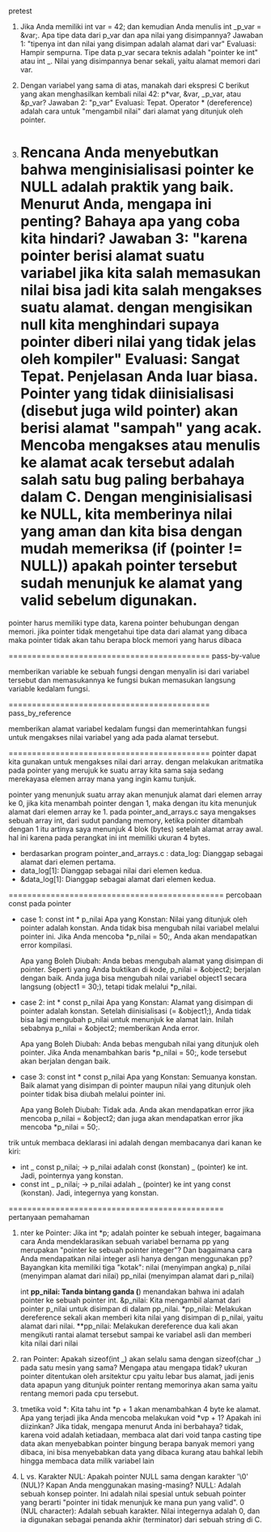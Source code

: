 pretest

1. Jika Anda memiliki int var = 42; dan kemudian Anda menulis int _p_var = &var;. Apa tipe data dari p_var dan apa nilai yang disimpannya?
   Jawaban 1: "tipenya int dan nilai yang disimpan adalah alamat dari var"
   Evaluasi: Hampir sempurna. Tipe data p_var secara teknis adalah "pointer ke int" atau int _. Nilai yang disimpannya benar sekali, yaitu alamat memori dari var.

2. Dengan variabel yang sama di atas, manakah dari ekspresi C berikut yang akan menghasilkan kembali nilai 42: p*var, &var, \_p_var, atau &p_var?
   Jawaban 2: "p_var"
   Evaluasi: Tepat. Operator * (dereference) adalah cara untuk "mengambil nilai" dari alamat yang ditunjuk oleh pointer.

3. Rencana Anda menyebutkan bahwa menginisialisasi pointer ke NULL adalah praktik yang baik. Menurut Anda, mengapa ini penting? Bahaya apa yang coba kita hindari?
   Jawaban 3: "karena pointer berisi alamat suatu variabel jika kita salah memasukan nilai bisa jadi kita salah mengakses suatu alamat. dengan mengisikan null kita menghindari supaya pointer diberi nilai yang tidak jelas oleh kompiler"
   Evaluasi: Sangat Tepat. Penjelasan Anda luar biasa. Pointer yang tidak diinisialisasi (disebut juga wild pointer) akan berisi alamat "sampah" yang acak. Mencoba mengakses atau menulis ke alamat acak tersebut adalah salah satu bug paling berbahaya dalam C. Dengan menginisialisasi ke NULL, kita memberinya nilai yang aman dan kita bisa dengan mudah memeriksa (if (pointer != NULL)) apakah pointer tersebut sudah menunjuk ke alamat yang valid sebelum digunakan.
   ==========================================

pointer harus memiliki type data, karena pointer behubungan dengan memori. jika pointer tidak mengetahui tipe data dari alamat yang dibaca maka pointer tidak akan tahu berapa block memori yang harus dibaca

===========================================
pass-by-value

memberikan variable ke sebuah fungsi dengan menyalin isi dari variabel tersebut dan memasukannya ke fungsi bukan memasukan langsung variable kedalam fungsi.

===========================================
pass_by_reference

memberikan alamat variabel kedalam fungsi dan memerintahkan fungsi untuk mengakses nilai variabel yang ada pada alamat tersebut.

===========================================
pointer dapat kita gunakan untuk mengakses nilai dari array. dengan melakukan aritmatika pada pointer yang merujuk ke suatu array kita sama saja sedang merekayasa elemen array mana yang ingin kamu tunjuk.

pointer yang menunjuk suatu array akan menunjuk alamat dari elemen array ke 0, jika kita menambah pointer dengan 1, maka dengan itu kita menunjuk alamat dari elemen array ke 1. pada pointer_and_arrays.c saya mengakses sebuah array int, dari sudut pandang memory, ketika pointer ditambah dengan 1 itu artinya saya menunjuk 4 blok (bytes) setelah alamat array awal. hal ini karena pada perangkat ini int memiliki ukuran 4 bytes.

- berdasarkan program pointer_and_arrays.c :
  data_log: Dianggap sebagai alamat dari elemen pertama.
- data_log[1]: Dianggap sebagai nilai dari elemen kedua.
- &data_log[1]: Dianggap sebagai alamat dari elemen kedua.

==============================================
percobaan const pada pointer

- case 1: const int \* p_nilai
  Apa yang Konstan: Nilai yang ditunjuk oleh pointer adalah konstan. Anda tidak bisa mengubah nilai variabel melalui pointer ini. Jika Anda mencoba \*p_nilai = 50;, Anda akan mendapatkan error kompilasi.

  Apa yang Boleh Diubah: Anda bebas mengubah alamat yang disimpan di pointer. Seperti yang Anda buktikan di kode, p_nilai = &object2; berjalan dengan baik. Anda juga bisa mengubah nilai variabel object1 secara langsung (object1 = 30;), tetapi tidak melalui \*p_nilai.

- case 2: int \* const p_nilai
  Apa yang Konstan: Alamat yang disimpan di pointer adalah konstan. Setelah diinisialisasi (= &object1;), Anda tidak bisa lagi mengubah p_nilai untuk menunjuk ke alamat lain. Inilah sebabnya p_nilai = &object2; memberikan Anda error.

  Apa yang Boleh Diubah: Anda bebas mengubah nilai yang ditunjuk oleh pointer. Jika Anda menambahkan baris \*p_nilai = 50;, kode tersebut akan berjalan dengan baik.

- case 3: const int \* const p_nilai
  Apa yang Konstan: Semuanya konstan. Baik alamat yang disimpan di pointer maupun nilai yang ditunjuk oleh pointer tidak bisa diubah melalui pointer ini.

  Apa yang Boleh Diubah: Tidak ada. Anda akan mendapatkan error jika mencoba p_nilai = &object2; dan juga akan mendapatkan error jika mencoba \*p_nilai = 50;.

trik untuk membaca deklarasi ini adalah dengan membacanya dari kanan ke kiri:

- int _ const p_nilai; -> p_nilai adalah const (konstan) _ (pointer) ke int. Jadi, pointernya yang konstan.
- const int _ p_nilai; -> p_nilai adalah _ (pointer) ke int yang const (konstan). Jadi, integernya yang konstan.

==============================================
pertanyaan pemahaman

1. nter ke Pointer: Jika int \*p; adalah pointer ke sebuah integer, bagaimana cara Anda mendeklarasikan sebuah variabel bernama pp yang merupakan "pointer ke sebuah pointer integer"? Dan bagaimana cara Anda mendapatkan nilai integer asli hanya dengan menggunakan pp?
   Bayangkan kita memiliki tiga "kotak":
   nilai (menyimpan angka)
   p_nilai (menyimpan alamat dari nilai)
   pp_nilai (menyimpan alamat dari p_nilai)

   int **pp_nilai: Tanda bintang ganda (**) menandakan bahwa ini adalah pointer ke sebuah pointer int.
   &p_nilai: Kita mengambil alamat dari pointer p_nilai untuk disimpan di dalam pp_nilai.
   \*pp_nilai: Melakukan dereference sekali akan memberi kita nilai yang disimpan di p_nilai, yaitu alamat dari nilai.
   \*\*pp_nilai: Melakukan dereference dua kali akan mengikuti rantai alamat tersebut sampai ke variabel asli dan memberi kita nilai dari nilai

2. ran Pointer: Apakah sizeof(int _) akan selalu sama dengan sizeof(char _) pada satu mesin yang sama? Mengapa atau mengapa tidak?
   ukuran pointer ditentukan oleh arsitektur cpu yaitu lebar bus alamat, jadi jenis data apapun yang ditunjuk pointer rentang memorinya akan sama yaitu rentang memori pada cpu tersebut.

3. tmetika void *: Kita tahu int *p + 1 akan menambahkan 4 byte ke alamat. Apa yang terjadi jika Anda mencoba melakukan void \*vp + 1? Apakah ini diizinkan? Jika tidak, mengapa menurut Anda ini berbahaya?
   tidak, karena void adalah ketiadaan, membaca alat dari void tanpa casting tipe data akan menyebabkan pointer bingung berapa banyak memori yang dibaca, ini bisa menyebabkan data yang dibaca kurang atau bahkal lebih hingga membaca data milik variabel lain

4. L vs. Karakter NUL: Apakah pointer NULL sama dengan karakter '\0' (NUL)? Kapan Anda menggunakan masing-masing?
   NULL: Adalah sebuah konsep pointer. Ini adalah nilai spesial untuk sebuah pointer yang berarti "pointer ini tidak menunjuk ke mana pun yang valid".
   0 (NUL character): Adalah sebuah karakter. Nilai integernya adalah 0, dan ia digunakan sebagai penanda akhir (terminator) dari sebuah string di C.
